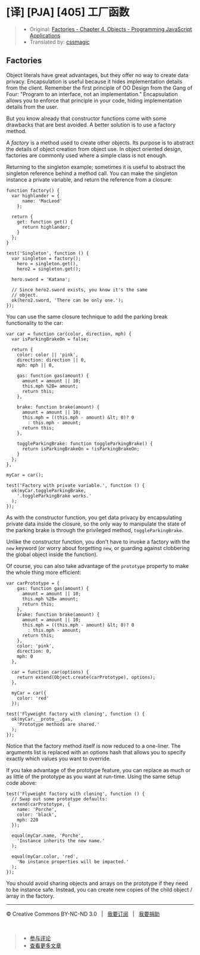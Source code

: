 # [译] [PJA] [405] 工厂函数

> * Original: [Factories - Chapter 4. Objects - Programming JavaScript Applications](http://chimera.labs.oreilly.com/books/1234000000262/ch04.html#factories)
> * Translated by: [cssmagic](https://github.com/cssmagic)

## Factories

Object literals have great advantages, but they offer no way to create data privacy. Encapsulation is useful because it hides implementation details from the client. Remember the first principle of OO Design from the Gang of Four: "Program to an interface, not an implementation." Encapsulation allows you to enforce that principle in your code, hiding implementation details from the user.

But you know already that constructor functions come with some drawbacks that are best avoided. A better solution is to use a factory method.

A _factory_ is a method used to create other objects. Its purpose is to abstract the details of object creation from object use. In object oriented design, factories are commonly used where a simple class is not enough.

Returning to the singleton example; sometimes it is useful to abstract the singleton reference behind a method call. You can make the singleton instance a private variable, and return the reference from a closure:

    function factory() {
      var highlander = {
          name: 'MacLeod'
        };

      return {
        get: function get() {
          return highlander;
        }
      };
    }

    test('Singleton', function () {
      var singleton = factory();
        hero = singleton.get(),
        hero2 = singleton.get();

      hero.sword = 'Katana';

      // Since hero2.sword exists, you know it's the same
      // object.
      ok(hero2.sword, 'There can be only one.');
    });

You can use the same closure technique to add the parking break functionality to the car:

    var car = function car(color, direction, mph) {
      var isParkingBrakeOn = false;

      return {
        color: color || 'pink',
        direction: direction || 0,
        mph: mph || 0,

        gas: function gas(amount) {
          amount = amount || 10;
          this.mph %2B= amount;
          return this;
        },

        brake: function brake(amount) {
          amount = amount || 10;
          this.mph = ((this.mph - amount) &lt; 0)? 0
            : this.mph - amount;
          return this;
        },

        toggleParkingBrake: function toggleParkingBrake() {
          return isParkingBrakeOn = !isParkingBrakeOn;
        }
      };
    },

    myCar = car();

    test('Factory with private variable.', function () {
      ok(myCar.toggleParkingBrake,
        '.toggleParkingBrake works.'
      );
    });

As with the constructor function, you get data privacy by encapsulating private data inside the closure, so the only way to manipulate the state of the parking brake is through the privileged method, `toggleParkingBrake`.

Unlike the constructor function, you don't have to invoke a factory with the `new` keyword (or worry about forgetting `new`, or guarding against clobbering the global object inside the function).

Of course, you can also take advantage of the `prototype` property to make the whole thing more efficient:

    var carPrototype = {
        gas: function gas(amount) {
          amount = amount || 10;
          this.mph %2B= amount;
          return this;
        },
        brake: function brake(amount) {
          amount = amount || 10;
          this.mph = ((this.mph - amount) &lt; 0)? 0
            : this.mph - amount;
          return this;
        },
        color: 'pink',
        direction: 0,
        mph: 0
      },

      car = function car(options) {
        return extend(Object.create(carPrototype), options);
      },

      myCar = car({
        color: 'red'
      });

    test('Flyweight factory with cloning', function () {
      ok(myCar.__proto__.gas,
        'Prototype methods are shared.'
      );
    });

Notice that the factory method itself is now reduced to a one-liner. The arguments list is replaced with an options hash that allows you to specify exactly which values you want to override.

If you take advantage of the prototype feature, you can replace as much or as little of the prototype as you want at run-time. Using the same setup code above:

    test('Flyweight factory with cloning', function () {
      // Swap out some prototype defaults:
      extend(carPrototype, {
        name: 'Porche',
        color: 'black',
        mph: 220
      });

      equal(myCar.name, 'Porche',
        'Instance inherits the new name.'
      );

      equal(myCar.color, 'red',
        'No instance properties will be impacted.'
      );
    });

You should avoid sharing objects and arrays on the prototype if they need to be instance safe. Instead, you can create new copies of the child object / array in the factory.

***

&copy; Creative Commons BY-NC-ND 3.0 &nbsp; | &nbsp; [我要订阅](http://www.cssmagic.net/blog/subscribe) &nbsp; | &nbsp; [我要捐助](http://www.cssmagic.net/blog/donate)

&nbsp;
> * [参与评论](https://github.com/cssmagic/blog/issues/XXXXXXXXXX)
> * [查看更多文章](https://github.com/cssmagic/blog/issues?state=open)
